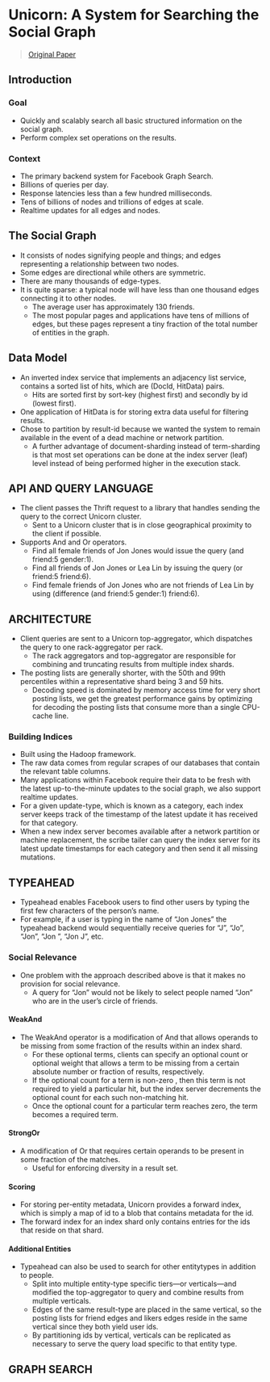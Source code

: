 # Unicorn: A System for Searching the Social Graph

> [Original Paper](https://dl.acm.org/doi/pdf/10.14778/2536222.2536239)

## Introduction
### Goal
-  Quickly and scalably search all basic structured information on the social graph.
-  Perform complex set operations on the results.

### Context
-  The primary backend system for Facebook Graph Search.
-  Billions of queries per day.
-  Response latencies less than a few hundred milliseconds.
-  Tens of billions of nodes and trillions of edges at scale.
-  Realtime updates for all edges and nodes.

## The Social Graph
- It consists of nodes signifying people and things; and edges representing a relationship between two nodes.
- Some edges are directional while others are symmetric.
- There are many thousands of edge-types.
- It is quite sparse: a typical node will have less than one thousand edges connecting it to other nodes.
  - The average user has approximately 130 friends.
  - The most popular pages and applications have tens of millions of edges, but these pages represent a tiny fraction of the total number of entities in the graph.

## Data Model
- An inverted index service that implements an adjacency list service, contains a sorted list of hits, which are (DocId, HitData) pairs.
  - Hits are sorted first by sort-key (highest first) and secondly by id (lowest first).
- One application of HitData is for storing extra data useful for filtering results.
- Chose to partition by result-id because we wanted the system to remain available in the event of a dead machine or network partition.
  - A further advantage of document-sharding instead of term-sharding is that most set operations can be done at the index server (leaf) level instead of being performed higher in the execution stack.

## API AND QUERY LANGUAGE
- The client passes the Thrift request to a library that handles sending the query to the correct Unicorn cluster.
  - Sent to a Unicorn cluster that is in close geographical proximity to the client if possible.
- Supports And and Or operators.
  - Find all female friends of Jon Jones would issue the query (and friend:5 gender:1).
  - Find all friends of Jon Jones or Lea Lin by issuing the query (or friend:5 friend:6).
  - Find female friends of Jon Jones who are not friends of Lea Lin by using (difference (and friend:5 gender:1) friend:6).

## ARCHITECTURE
- Client queries are sent to a Unicorn top-aggregator, which dispatches the query to one rack-aggregator per rack.
  - The rack aggregators and top-aggregator are responsible for combining and truncating results from multiple index shards.
- The posting lists are generally shorter, with the 50th and 99th percentiles within a representative shard being 3 and 59 hits.
  -  Decoding speed is dominated by memory access time for very short posting lists, we get the greatest performance gains by optimizing for decoding the posting lists that consume more than a single CPU-cache line.

### Building Indices
- Built using the Hadoop framework.
- The raw data comes from regular scrapes of our databases that contain the relevant table columns.
- Many applications within Facebook require their data to be fresh with the latest up-to-the-minute updates to the social graph, we also support realtime updates.
- For a given update-type, which is known as a category, each index server keeps track of the timestamp of the latest update it has received for that category.
- When a new index server becomes available after a network partition or machine replacement, the scribe tailer can query the index server for its latest update timestamps for each category and then send it all missing mutations.

## TYPEAHEAD
- Typeahead enables Facebook users to find other users by typing the first few characters of the person’s name.
- For example, if a user is typing in the name of “Jon Jones” the typeahead backend would sequentially receive queries for “J”, “Jo”, “Jon”, “Jon ”, “Jon J”, etc.

### Social Relevance
- One problem with the approach described above is that it makes no provision for social relevance.
  - A query for “Jon” would not be likely to select people named “Jon” who are in the user’s circle of friends.

#### WeakAnd
- The WeakAnd operator is a modification of And that allows operands to be missing from some fraction of the results within an index shard.
  - For these optional terms, clients can specify an optional count or optional weight that allows a term to be missing from a certain absolute number or fraction of results, respectively.
  - If the optional count for a term is non-zero , then this term is not required to yield a particular hit, but the index server decrements the optional count for each such non-matching hit.
  - Once the optional count for a particular term reaches zero, the term becomes a required term.

#### StrongOr
- A modification of Or that requires certain operands to be present in some fraction of the matches.
  - Useful for enforcing diversity in a result set.

#### Scoring
- For storing per-entity metadata, Unicorn provides a forward index, which is simply a map of id to a blob that contains metadata for the id.
- The forward index for an index shard only contains entries for the ids that reside on that shard.

#### Additional Entities
- Typeahead can also be used to search for other entitytypes in addition to people.
  - Split into multiple entity-type specific tiers—or verticals—and modified the top-aggregator to query and combine results from multiple verticals.
  - Edges of the same result-type are placed in the same vertical, so the posting lists for friend edges and likers edges reside in the same vertical since they both yield user ids.
  - By partitioning ids by vertical, verticals can be replicated as necessary to serve the query load specific to that entity type.

## GRAPH SEARCH

